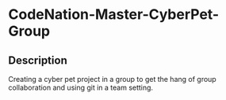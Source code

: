 # CodeNation-Master-CyberPet-Group
## Description

Creating a cyber pet project in a group to get the hang of group collaboration and using git in a team setting.
